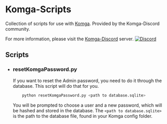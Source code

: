 # Komga-Scripts
Collection of scripts for use with [Komga](https://komga.org/).
Provided by the Komga-Discord community. 

For more information, please visit the [Komga-Discord](https://discord.gg/TdRpkDu) server.
[![Discord](https://img.shields.io/discord/678794935368941569?label=Discord&color=blue)](https://discord.gg/TdRpkDu)

## Scripts

* ### resetKomgaPassword.py
    If you want to reset the Admin password, you need to do it through the database.
    This script will do that for you.
    ```bash
        python resetKomgaPassword.py <path to database.sqlite>
    ```
    You will be prompted to choose a user and a new password, 
    which will be hashed and stored in the database.
    The ```<path to database.sqlite>``` is the path to the database file, found in your Komga config folder.


